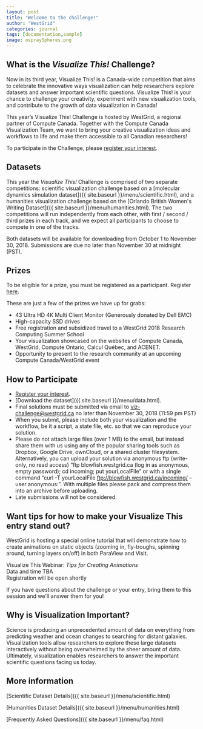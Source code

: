 ```yaml
---
layout: post
title: "Welcome to the challenge!"
author: "WestGrid"
categories: journal
tags: [documentation,sample]
image: ospraySpheres.png
---
```


## What is the *Visualize This!* Challenge?

Now in its third year, Visualize This! is a Canada-wide competition that aims to celebrate the innovative
ways visualization can help researchers explore datasets and answer important scientific
questions. Visualize This! is your chance to challenge your creativity, experiment with new visualization
tools, and contribute to the growth of data visualization in Canada!

This year’s Visualize This! Challenge is hosted by WestGrid, a regional partner of Compute
Canada. Together with the Compute Canada Visualization Team, we want to bring your creative visualization
ideas and workflows to life and make them accessible to all Canadian researchers!

To participate in the Challenge, please
[register your interest](https://www.eventbrite.ca/e/3rd-annual-visualize-this-challenge-registration-48899166724).

## Datasets

This year the *Visualize This!* Challenge is comprised of two separate competitions: scientific
visualization challenge based on a [molecular dynamics simulation dataset]({{ site.baseurl
}}/menu/scientific.html), and a humanities visualization challenge based on the
[Orlando British Women's Writing Dataset]({{ site.baseurl }}/menu/humanities.html). The two competitions
will run independently from each other, with first / second / third prizes in each track, and we expect
all participants to choose to compete in one of the tracks.

Both datasets will be available for downloading from October 1 to November 30, 2018. Submissions are due
no later than November 30 at midnight (PST).

## Prizes

To be eligible for a prize, you must be registered as a participant. Register
[here](https://www.eventbrite.ca/e/3rd-annual-visualize-this-challenge-registration-48899166724).

These are just a few of the prizes we have up for grabs:

- 43 Ultra HD 4K Multi Client Monitor (Generously donated by Dell EMC)
- High-capacity SSD drives
- Free registration and subsidized travel to a WestGrid 2018 Research Computing Summer School
- Your visualization showcased on the websites of Compute Canada, WestGrid, Compute Ontario, Calcul
  Québec, and ACENET.
- Opportunity to present to the research community at an upcoming Compute Canada/WestGrid event

## How to Participate

- [Register your interest](https://www.eventbrite.ca/e/3rd-annual-visualize-this-challenge-registration-48899166724).
- [Download the dataset]({{ site.baseurl }}/menu/data.html).
- Final solutions must be submitted via email to viz-challenge@westgrid.ca no later than November 30,
  2018 (11:59 pm PST)
- When you submit, please include both your visualization and the workflow, be it a script, a state file,
  etc. so that we can reproduce your solution.
- Please do not attach large files (over 1 MB) to the email, but instead share them with us using any of
  the popular sharing tools such as Dropbox, Google Drive, ownCloud, or a shared cluster
  filesystem. Alternatively, you can upload your solution via anonymous ftp (write-only, no read access)
  “ftp blowfish.westgrid.ca (log in as anonymous, empty password); cd incoming; put yourLocalFile” or
  with a single command “curl -T yourLocalFile ftp://blowfish.westgrid.ca/incoming/ –user
  anonymous:”. With multiple files please pack and compress them into an archive before uploading.
- Late submissions will not be considered.

## Want tips for how to make your Visualize This entry stand out?

WestGrid is hosting a special online tutorial that will demonstrate how to create animations on static
objects (zooming in, fly-troughs, spinning around, turning layers on/off) in both ParaView and VisIt.

Visualize This Webinar: *Tips for Creating Animations*  
Data and time TBA  
Registration will be open shortly

If you have questions about the challenge or your entry, bring them to this session and we'll answer them
for you!

## Why is Visualization Important?

Science is producing an unprecedented amount of data on everything from predicting weather and ocean
changes to searching for distant galaxies. Visualization tools allow researchers to explore these large
datasets interactively without being overwhelmed by the sheer amount of data. Ultimately, visualization
enables researchers to answer the important scientific questions facing us today.

## More information

[Scientific Dataset Details]({{ site.baseurl }}/menu/scientific.html)

[Humanities Dataset Details]({{ site.baseurl }}/menu/humanities.html)

[Frequently Asked Questions]({{ site.baseurl }}/menu/faq.html)
